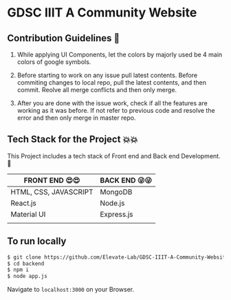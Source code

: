 # GDSC IIIT A Community Website

## Contribution Guidelines :key:

1. While applying UI Components, let the colors by majorly used be 4 main colors of google symbols.

1. Before starting to work on any issue pull latest contents. Before commiting changes to local repo, pull the latest contents, and then commit. Reolve all merge conflicts and then only merge. 

1. After you are done with the issue work, check if all the features are working as it was before. If not refer to previous code and resolve the error and then only merge in master repo.


##  Tech Stack for the Project :collision::collision:

This Project includes a tech stack of Front end and Back end Development.:cop:

| FRONT END    :heart_eyes::heart_eyes: | BACK END     :stuck_out_tongue_winking_eye::stuck_out_tongue_winking_eye:           |
| ------------------------------------- | ------------------------------------------------------------------------------------|
| HTML, CSS, JAVASCRIPT                 |    MongoDB                                                                          |
| React.js                              |    Node.js                                                                          |
| Material UI                           |    Express.js                                                                       |
|                                       |                                                                                     |


## To run locally
```bash
$ git clone https://github.com/Elevate-Lab/GDSC-IIIT-A-Community-Website.git
$ cd backend
$ npm i
$ node app.js
```
Navigate to `localhost:3000` on your Browser.
